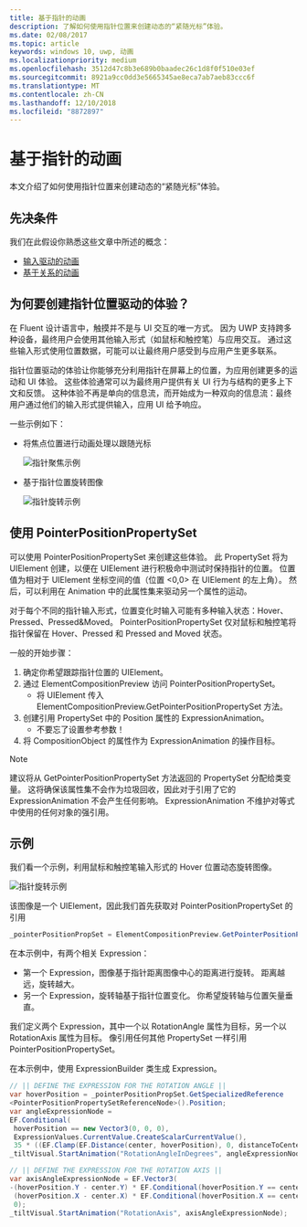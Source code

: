 ```yaml
---
title: 基于指针的动画
description: 了解如何使用指针位置来创建动态的“紧随光标”体验。
ms.date: 02/08/2017
ms.topic: article
keywords: windows 10, uwp, 动画
ms.localizationpriority: medium
ms.openlocfilehash: 3512d47c8b3e689b0baadec26c1d8f0f510e03ef
ms.sourcegitcommit: 8921a9cc0dd3e5665345ae8eca7ab7aeb83ccc6f
ms.translationtype: MT
ms.contentlocale: zh-CN
ms.lasthandoff: 12/10/2018
ms.locfileid: "8872897"
---
```

# <a name="pointer-based-animations"></a>基于指针的动画

本文介绍了如何使用指针位置来创建动态的“紧随光标”体验。

## <a name="prerequisites"></a>先决条件

我们在此假设你熟悉这些文章中所述的概念：

- [输入驱动的动画](input-driven-animations.md)
- [基于关系的动画](relation-animations.md)

## <a name="why-create-pointer-position-driven-experiences"></a>为何要创建指针位置驱动的体验？

在 Fluent 设计语言中，触摸并不是与 UI 交互的唯一方式。 因为 UWP 支持跨多种设备，最终用户会使用其他输入形式（如鼠标和触控笔）与应用交互。 通过这些输入形式使用位置数据，可能可以让最终用户感受到与应用产生更多联系。

指针位置驱动的体验让你能够充分利用指针在屏幕上的位置，为应用创建更多的运动和 UI 体验。 这些体验通常可以为最终用户提供有关 UI 行为与结构的更多上下文和反馈。 这种体验不再是单向的信息流，而开始成为一种双向的信息流：最终用户通过他们的输入形式提供输入，应用 UI 给予响应。

一些示例如下：

- 将焦点位置进行动画处理以跟随光标

    ![指针聚焦示例](images/animation/spotlight-reveal.gif)

- 基于指针位置旋转图像

    ![指针旋转示例](images/animation/pointer-rotate.gif)

## <a name="using-pointerpositionpropertyset"></a>使用 PointerPositionPropertySet

可以使用 PointerPositionPropertySet 来创建这些体验。 此 PropertySet 将为 UIElement 创建，以便在 UIElement 进行积极命中测试时保持指针的位置。 位置值为相对于 UIElement 坐标空间的值（位置 <0,0> 在 UIElement 的左上角）。 然后，可以利用在 Animation 中的此属性集来驱动另一个属性的运动。

对于每个不同的指针输入形式，位置变化时输入可能有多种输入状态：Hover、Pressed、Pressed&Moved。 PointerPositionPropertySet 仅对鼠标和触控笔将指针保留在 Hover、Pressed 和 Pressed and Moved 状态。

一般的开始步骤：

1. 确定你希望跟踪指针位置的 UIElement。
1. 通过 ElementCompositionPreview 访问 PointerPositionPropertySet。
    - 将 UIElement 传入 ElementCompositionPreview.GetPointerPositionPropertySet 方法。
1. 创建引用 PropertySet 中的 Position 属性的 ExpressionAnimation。
    - 不要忘了设置参考参数！
1. 将 CompositionObject 的属性作为 ExpressionAnimation 的操作目标。

> [!NOTE]
> 建议将从 GetPointerPositionPropertySet 方法返回的 PropertySet 分配给类变量。 这将确保该属性集不会作为垃圾回收，因此对于引用了它的 ExpressionAnimation 不会产生任何影响。 ExpressionAnimation 不维护对等式中使用的任何对象的强引用。

## <a name="example"></a>示例

我们看一个示例，利用鼠标和触控笔输入形式的 Hover 位置动态旋转图像。

![指针旋转示例](images/animation/pointer-rotate.gif)

该图像是一个 UIElement，因此我们首先获取对 PointerPositionPropertySet 的引用

```csharp
_pointerPositionPropSet = ElementCompositionPreview.GetPointerPositionPropertySet(UIElement element);
```

在本示例中，有两个相关 Expression：

- 第一个 Expression，图像基于指针距离图像中心的距离进行旋转。 距离越远，旋转越大。
- 另一个 Expression，旋转轴基于指针位置变化。 你希望旋转轴与位置矢量垂直。

我们定义两个 Expression，其中一个以 RotationAngle 属性为目标，另一个以 RotationAxis 属性为目标。 像引用任何其他 PropertySet 一样引用 PointerPositionPropertySet。

在本示例中，使用 ExpressionBuilder 类生成 Expression。

```csharp
// || DEFINE THE EXPRESSION FOR THE ROTATION ANGLE ||
var hoverPosition = _pointerPositionPropSet.GetSpecializedReference
<PointerPositionPropertySetReferenceNode>().Position;
var angleExpressionNode =
EF.Conditional(
 hoverPosition == new Vector3(0, 0, 0),
 ExpressionValues.CurrentValue.CreateScalarCurrentValue(),
 35 * ((EF.Clamp(EF.Distance(center, hoverPosition), 0, distanceToCenter) % distanceToCenter) / distanceToCenter));
_tiltVisual.StartAnimation("RotationAngleInDegrees", angleExpressionNode);

// || DEFINE THE EXPRESSION FOR THE ROTATION AXIS ||
var axisAngleExpressionNode = EF.Vector3(
-(hoverPosition.Y - center.Y) * EF.Conditional(hoverPosition.Y == center.Y, 0, 1),
 (hoverPosition.X - center.X) * EF.Conditional(hoverPosition.X == center.X, 0, 1),
 0);
_tiltVisual.StartAnimation("RotationAxis", axisAngleExpressionNode);
```